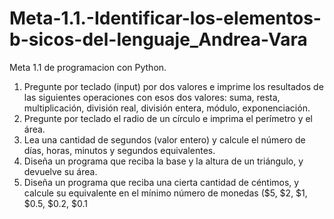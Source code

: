 # Meta-1.1.-Identificar-los-elementos-b-sicos-del-lenguaje_Andrea-Vara
Meta 1.1 de programacion con Python. 
1. Pregunte por teclado (input) por dos valores e imprime los resultados de las
siguientes operaciones con esos dos valores: suma, resta, multiplicación, división
real, división entera, módulo, exponenciación.
2. Pregunte por teclado el radio de un círculo e imprima el perímetro y el área.
3. Lea una cantidad de segundos (valor entero) y calcule el número de días, horas,
minutos y segundos equivalentes.
4. Diseña un programa que reciba la base y la altura de un triángulo, y devuelve su
área.
5. Diseña un programa que reciba una cierta cantidad de céntimos, y calcule su
equivalente en el mínimo número de monedas ($5, $2, $1, $0.5, $0.2, $0.1 
